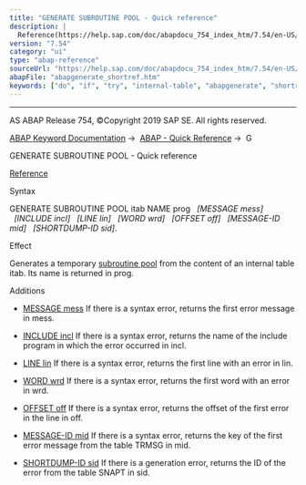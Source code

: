 ```yaml
---
title: "GENERATE SUBROUTINE POOL - Quick reference"
description: |
  Reference(https://help.sap.com/doc/abapdocu_754_index_htm/7.54/en-US/abapgenerate_subroutine_pool.htm) Syntax GENERATE SUBROUTINE POOL itab NAME prog MESSAGE mess INCLUDE incl LINE lin WORD wrd OFFSET off MESSAGE-ID mid SHORTDUMP-ID sid. Effe
version: "7.54"
category: "ui"
type: "abap-reference"
sourceUrl: "https://help.sap.com/doc/abapdocu_754_index_htm/7.54/en-US/abapgenerate_shortref.htm"
abapFile: "abapgenerate_shortref.htm"
keywords: ["do", "if", "try", "internal-table", "abapgenerate", "shortref"]
---
```


* * *

AS ABAP Release 754, ©Copyright 2019 SAP SE. All rights reserved.

[ABAP Keyword Documentation](https://help.sap.com/doc/abapdocu_754_index_htm/7.54/en-US/abenabap.htm) →  [ABAP - Quick Reference](https://help.sap.com/doc/abapdocu_754_index_htm/7.54/en-US/abenabap_shortref.htm) →  G

GENERATE SUBROUTINE POOL - Quick reference

[Reference](https://help.sap.com/doc/abapdocu_754_index_htm/7.54/en-US/abapgenerate_subroutine_pool.htm)

Syntax

GENERATE SUBROUTINE POOL itab NAME prog
  *\[*MESSAGE mess*\]*
  *\[*INCLUDE incl*\]*
  *\[*LINE lin*\]*
  *\[*WORD wrd*\]*
  *\[*OFFSET off*\]*
  *\[*MESSAGE-ID mid*\]*
  *\[*SHORTDUMP-ID sid*\]*.

Effect

Generates a temporary [subroutine pool](https://help.sap.com/doc/abapdocu_754_index_htm/7.54/en-US/abensubroutine_pool_glosry.htm "Glossary Entry") from the content of an internal table itab. Its name is returned in prog.

Additions

-   [MESSAGE mess](https://help.sap.com/doc/abapdocu_754_index_htm/7.54/en-US/abapgenerate_subr_error_handling.htm)
    If there is a syntax error, returns the first error message in mess.
    
-   [INCLUDE incl](https://help.sap.com/doc/abapdocu_754_index_htm/7.54/en-US/abapgenerate_subr_error_handling.htm)
    If there is a syntax error, returns the name of the include program in which the error occurred in incl.
    
-   [LINE lin](https://help.sap.com/doc/abapdocu_754_index_htm/7.54/en-US/abapgenerate_subr_error_handling.htm)
    If there is a syntax error, returns the first line with an error in lin.
    
-   [WORD wrd](https://help.sap.com/doc/abapdocu_754_index_htm/7.54/en-US/abapgenerate_subr_error_handling.htm)
    If there is a syntax error, returns the first word with an error in wrd.
    
-   [OFFSET off](https://help.sap.com/doc/abapdocu_754_index_htm/7.54/en-US/abapgenerate_subr_error_handling.htm)
    If there is a syntax error, returns the offset of the first error in the line in off.
    
-   [MESSAGE-ID mid](https://help.sap.com/doc/abapdocu_754_index_htm/7.54/en-US/abapgenerate_subr_error_handling.htm)
    If there is a syntax error, returns the key of the first error message from the table TRMSG in mid.
    
-   [SHORTDUMP-ID sid](https://help.sap.com/doc/abapdocu_754_index_htm/7.54/en-US/abapgenerate_subr_error_handling.htm)
    If there is a generation error, returns the ID of the error from the table SNAPT in sid.